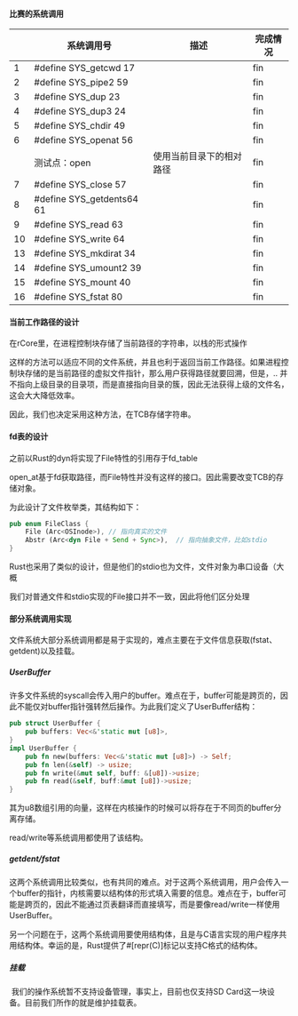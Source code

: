 #### 比赛的系统调用

|      | 系统调用号                | 描述                     | 完成情况 |
| ---- | ------------------------- | ------------------------ | -------- |
| 1    | #define SYS_getcwd 17     |                          | fin      |
| 2    | #define SYS_pipe2 59      |                          | fin      |
| 3    | #define SYS_dup 23        |                          | fin      |
| 4    | #define SYS_dup3 24       |                          | fin      |
| 5    | #define SYS_chdir 49      |                          | fin      |
| 6    | #define SYS_openat 56     |                          | fin      |
|      | 测试点：open              | 使用当前目录下的相对路径 | fin      |
| 7    | #define SYS_close 57      |                          | fin      |
| 8    | #define SYS_getdents64 61 |                          | fin      |
| 9    | #define SYS_read 63       |                          | fin      |
| 10   | #define SYS_write 64      |                          | fin      |
| 13   | #define SYS_mkdirat 34    |                          | fin      |
| 14   | #define SYS_umount2 39    |                          | fin      |
| 15   | #define SYS_mount 40      |                          | fin      |
| 16   | #define SYS_fstat 80      |                          | fin      |

#### 当前工作路径的设计

在rCore里，在进程控制块存储了当前路径的字符串，以栈的形式操作

这样的方法可以适应不同的文件系统，并且也利于返回当前工作路径。如果进程控制块存储的是当前路径的虚拟文件指针，那么用户获得路径就要回溯，但是，.. 并不指向上级目录的目录项，而是直接指向目录的簇，因此无法获得上级的文件名，这会大大降低效率。

因此，我们也决定采用这种方法，在TCB存储字符串。

#### fd表的设计

之前以Rust的dyn将实现了File特性的引用存于fd_table

open_at基于fd获取路径，而File特性并没有这样的接口。因此需要改变TCB的存储对象。

为此设计了文件枚举类，其结构如下：

```rust
pub enum FileClass {
    File (Arc<OSInode>), // 指向真实的文件
    Abstr (Arc<dyn File + Send + Sync>),  // 指向抽象文件，比如stdio
}
```

Rust也采用了类似的设计，但是他们的stdio也为文件，文件对象为串口设备（大概

我们对普通文件和stdio实现的File接口并不一致，因此将他们区分处理

#### 部分系统调用实现

文件系统大部分系统调用都是易于实现的，难点主要在于文件信息获取(fstat、getdent)以及挂载。

##### UserBuffer

许多文件系统的syscall会传入用户的buffer。难点在于，buffer可能是跨页的，因此不能仅对buffer指针强转然后操作。为此我们定义了UserBuffer结构：

```Rust
pub struct UserBuffer {
    pub buffers: Vec<&'static mut [u8]>,
}
impl UserBuffer {
    pub fn new(buffers: Vec<&'static mut [u8]>) -> Self;
    pub fn len(&self) -> usize;
    pub fn write(&mut self, buff: &[u8])->usize;
    pub fn read(&self, buff:&mut [u8])->usize;
}
```

其为u8数组引用的向量，这样在内核操作的时候可以将存在于不同页的buffer分离存储。

read/write等系统调用都使用了该结构。

##### getdent/fstat

​		这两个系统调用比较类似，也有共同的难点。对于这两个系统调用，用户会传入一个buffer的指针，内核需要以结构体的形式填入需要的信息。难点在于，buffer可能是跨页的，因此不能通过页表翻译而直接填写，而是要像read/write一样使用UserBuffer。

​		另一个问题在于，这两个系统调用要使用结构体，且是与C语言实现的用户程序共用结构体。幸运的是，Rust提供了#[repr(C)]标记以支持C格式的结构体。

##### 挂载

​		我们的操作系统暂不支持设备管理，事实上，目前也仅支持SD Card这一块设备。目前我们所作的就是维护挂载表。